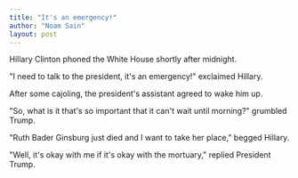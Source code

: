 ```yaml
---
title: "It's an emergency!"
author: "Noam Sain"
layout: post
---
```


Hillary Clinton phoned the White House shortly after midnight.

"I need to talk to the president, it's an emergency!" exclaimed Hillary.

After some cajoling, the president's assistant agreed to wake him up.

"So, what is it that's so important that it can't wait until morning?" grumbled Trump.

"Ruth Bader Ginsburg just died and I want to take her place," begged Hillary.

"Well, it's okay with me if it's okay with the mortuary," replied President Trump.